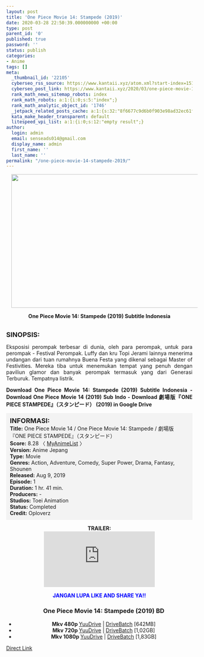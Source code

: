```yaml
---
layout: post
title: 'One Piece Movie 14: Stampede (2019)'
date: 2020-03-28 22:50:39.000000000 +00:00
type: post
parent_id: '0'
published: true
password: ''
status: publish
categories:
- Anime
tags: []
meta:
  _thumbnail_id: '22105'
  cyberseo_rss_source: https://www.kantaii.xyz/atom.xml?start-index=151&max-results=150
  cyberseo_post_link: https://www.kantaii.xyz/2020/03/one-piece-movie-14-stampede-2019.html
  rank_math_news_sitemap_robots: index
  rank_math_robots: a:1:{i:0;s:5:"index";}
  rank_math_analytic_object_id: '1746'
  _jetpack_related_posts_cache: a:1:{s:32:"8f6677c9d6b0f903e98ad32ec61f8deb";a:2:{s:7:"expires";i:1657955098;s:7:"payload";a:3:{i:0;a:1:{s:2:"id";i:27298;}i:1;a:1:{s:2:"id";i:27300;}i:2;a:1:{s:2:"id";i:27302;}}}}
  kata_make_header_transparent: default
  litespeed_vpi_list: a:1:{i:0;s:12:"empty result";}
author:
  login: admin
  email: senseads014@gmail.com
  display_name: admin
  first_name: ''
  last_name: ''
permalink: "/one-piece-movie-14-stampede-2019/"
---
```

<div class="separator" style="clear: both; text-align: center;"><a href="https://1.bp.blogspot.com/-zn2WW-Bsj00/XnqLQMMI4KI/AAAAAAAACYg/N1cQASMv4NMumyyKnJEE5Ds2Xlh1_k3jgCLcBGAsYHQ/s1600/One%2BPiece%2BMovie%2B14%2B-%2BStampede%2Ba.jpg" imageanchor="1" style="margin-left: 1em; margin-right: 1em;"><img border="0" data-original-height="900" data-original-width="1600" height="360" src="{{ site.baseurl }}/assets/2020/03/One%2BPiece%2BMovie%2B14%2B-%2BStampede%2Ba.jpg" width="640" /></a></div>
<p>
<div style="text-align: center;"><b>One Piece Movie 14: Stampede (2019) Subtitle Indonesia</b></div>
<div style="text-align: center;"><b><br /></b></div>
<p><b><span style="font-size: large;">SINOPSIS:</span></b>
<div style="text-align: justify;">Eksposisi perompak terbesar di dunia, oleh para perompak, untuk para perompak - Festival Perompak. Luffy dan kru Topi Jerami lainnya menerima undangan dari tuan rumahnya Buena Festa yang dikenal sebagai Master of Festivities. Mereka tiba untuk menemukan tempat yang penuh dengan paviliun glamor dan banyak perompak termasuk yang dari Generasi Terburuk. Tempatnya listrik.</p>
<p><b>Download One Piece Movie 14: Stampede (2019) Subtitle Indonesia - Download One Piece Movie 14 (2019) Sub Indo - Download 劇場版『ONE PIECE STAMPEDE』（スタンピード） (2019) in Google Drive</b></p>
<p><a name="more"></a>
<div style="background-color: #f3f3f3; padding: 10px; text-align: left;"><b><span style="font-size: large;">INFORMASI:</span></b><br /><b>Title:</b> One Piece Movie 14 / One Piece Movie 14: Stampede / 劇場版『ONE PIECE STAMPEDE』（スタンピード）<br /><b>Score:</b> 8.28 〈 <a href="https://myanimelist.net/anime/38234/One_Piece_Movie_14__Stampede?q=one%20piece%20movie%2014" target="_blank" rel="noopener">MyAnimeList</a> 〉<br /><b>Version:</b> Anime Jepang<br /><b>Type:</b> Movie<br /><b>Genres:</b> Action, Adventure, Comedy, Super Power, Drama, Fantasy, Shounen<br /><b>Released:</b> Aug 9, 2019<br /><b>Episode:</b> 1<br /><b>Duration:</b> 1 hr. 41 min.<br /><b>Producers:</b> -<br /><b>Studios:</b> Toei Animation<br /><b>Status:</b> Completed<br /><b>Credit:</b> Oploverz</div>
<p>
<div style="text-align: center;"><b>TRAILER:</b></div>
<div style="text-align: center;"></div>
<div class="videoyoutube">
<div class="video-responsive">
<div style="text-align: center;"><iframe allowfullscreen="1" class="embedded-video-large" frameborder="0" src="https://www.youtube.com/embed/S8_YwFLCh4U?rel=0"></iframe></div>
</div>
</div>
<p>
<div style="text-align: center;"><b><span style="color: blue;">JANGAN LUPA LIKE AND SHARE YA!!</span></b></div>
<div class="dl">
<ul />
<h3 style="text-align: center;">One Piece Movie 14: Stampede (2019) BD</h3>
<li style="text-align: center;"><b>Mkv 480p </b><a href="https://www.taut.pro/09sSV" target="_blank" rel="noopener">YuuDrive</a> | <a href="https://www.taut.pro/wsv2Ptlem" target="_blank" rel="noopener">DriveBatch</a> [642MB]</li>
<li style="text-align: center;"><b>Mkv 720p </b><a href="https://www.taut.pro/4TRD4OO8f2" target="_blank" rel="noopener">YuuDrive</a> | <a href="https://www.taut.pro/UsD3Ph" target="_blank" rel="noopener">DriveBatch</a> [1,02GB]</li>
<li style="text-align: center;"><b>Mkv 1080p </b><a href="https://www.taut.pro/HvyGFX" target="_blank" rel="noopener">YuuDrive</a> | <a href="https://www.taut.pro/gX4ayP9B" target="_blank" rel="noopener">DriveBatch</a> [1,83GB]</li>
</div>
</div>
<link rel="stylesheet" href="https://cdnjs.cloudflare.com/ajax/libs/font-awesome/4.7.0/css/font-awesome.min.css" />
<div class="divbtn"> <a href="https://handymansurrender.com/fihup8buzv?key=94550f7ce39444073321dde3b8782f97" class="btn"><i class="fa fa-download"></i> Direct Link</a> </div>
